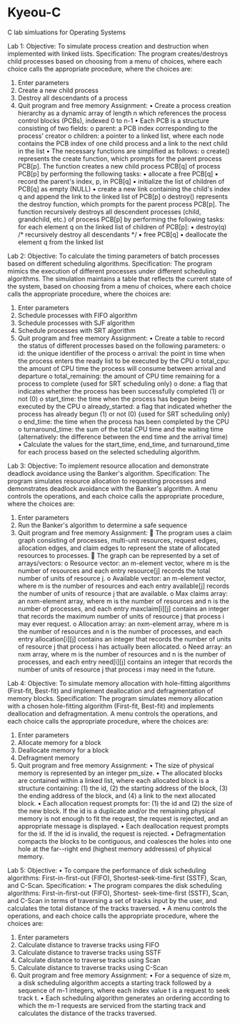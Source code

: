 # Kyeou-C
C lab simluations for Operating Systems

Lab 1:
Objective:
To simulate process creation and destruction when implemented with linked lists.
Specification:
The program creates/destroys child processes based on choosing from a menu of choices, where each
choice calls the appropriate procedure, where the choices are:
1) Enter parameters
2) Create a new child process
3) Destroy all descendants of a process
4) Quit program and free memory
Assignment:
• Create a process creation hierarchy as a dynamic array of length n which references the process
control blocks (PCBs), indexed 0 to n-1
• Each PCB is a structure consisting of two fields:
o parent: a PCB index corresponding to the process’ creator
o children: a pointer to a linked list, where each node contains the PCB index of one child
process and a link to the next child in the list
• The necessary functions are simplified as follows:
o create() represents the create function, which prompts for the parent process PCB[p]. The
function creates a new child process PCB[q] of process PCB[p] by performing the following
tasks:
▪ allocate a free PCB[q]
▪ record the parent's index, p, in PCB[q]
▪ initialize the list of children of PCB[q] as empty (NULL)
▪ create a new link containing the child's index q and append the link to the linked list
of PCB[p]
o destroy() represents the destroy function, which prompts for the parent process PCB[p]. The
function recursively destroys all descendent processes (child, grandchild, etc.) of process
PCB[p] by performing the following tasks: for each element q on the linked list of children of
PCB[p]:
▪ destroy(q) /* recursively destroy all descendants */
▪ free PCB[q]
▪ deallocate the element q from the linked list

Lab 2:
Objective:
To calculate the timing parameters of batch processes based on different scheduling algorithms.
Specification:
The program mimics the execution of different processes under different scheduling algorithms.
The simulation maintains a table that reflects the current state of the system, based on choosing
from a menu of choices, where each choice calls the appropriate procedure, where the choices
are:
1) Enter parameters
2) Schedule processes with FIFO algorithm
3) Schedule processes with SJF algorithm
4) Schedule processes with SRT algorithm
5) Quit program and free memory
Assignment:
• Create a table to record the status of different processes based on the following parameters:
o id: the unique identifier of the process
o arrival: the point in time when the process enters the ready list to be executed by the
CPU
o total_cpu: the amount of CPU time the process will consume between arrival and
departure
o total_remaining: the amount of CPU time remaining for a process to complete {used
for SRT scheduling only}
o done: a flag that indicates whether the process has been successfully completed (1) or
not (0)
o start_time: the time when the process has begun being executed by the CPU
o already_started: a flag that indicated whether the process has already begun (1) or
not (0) {used for SRT scheduling only}
o end_time: the time when the process has been completed by the CPU
o turnaround_time: the sum of the total CPU time and the waiting time (alternatively:
the difference between the end time and the arrival time)
• Calculate the values for the start_time, end_time, and turnaround_time for each process
based on the selected scheduling algorithm.

Lab 3:
Objective:
To implement resource allocation and demonstrate deadlock avoidance using the Banker's
algorithm.
Specification:
The program simulates resource allocation to requesting processes and demonstrates deadlock
avoidance with the Banker's algorithm. A menu controls the operations, and each choice calls
the appropriate procedure, where the choices are:
1) Enter parameters
2) Run the Banker's algorithm to determine a safe sequence
3) Quit program and free memory
Assignment:
 The program uses a claim graph consisting of processes, multi-unit resources, request edges,
allocation edges, and claim edges to represent the state of allocated resources to processes.
 The graph can be represented by a set of arrays/vectors:
o Resource vector: an m-element vector, where m is the number of resources and each
entry resource[j] records the total number of units of resource j.
o Available vector: an m-element vector, where m is the number of resources and each
entry available[j] records the number of units of resource j that are available.
o Max claims array: an nxm-element array, where m is the number of resources and n is
the number of processes, and each entry maxclaim[i][j] contains an integer that
records the maximum number of units of resource j that process i may ever request.
o Allocation array: an nxm-element array, where m is the number of resources and n is
the number of processes, and each entry allocation[i][j] contains an integer that
records the number of units of resource j that process i has actually been allocated.
o Need array: an nxm array, where m is the number of resources and n is the number of
processes, and each entry need[i][j] contains an integer that records the number of
units of resource j that process i may need in the future.

Lab 4:
Objective:
To simulate memory allocation with hole-fitting algorithms (First-fit, Best-fit) and
implement deallocation and defragmentation of memory blocks.
Specification:
The program simulates memory allocation with a chosen hole-fitting algorithm (First-fit,
Best-fit) and implements deallocation and defragmentation. A menu controls the
operations, and each choice calls the appropriate procedure, where the choices are:
1) Enter parameters
2) Allocate memory for a block
3) Deallocate memory for a block
4) Defragment memory
5) Quit program and free memory
Assignment:
• The size of physical memory is represented by an integer pm_size.
• The allocated blocks are contained within a linked list, where each allocated block is
a structure containing: (1) the id, (2) the starting address of the block, (3) the ending
address of the block, and (4) a link to the next allocated block.
• Each allocation request prompts for: (1) the id and (2) the size of the new block. If the
id is a duplicate and/or the remaining physical memory is not enough to fit the
request, the request is rejected, and an appropriate message is displayed.
• Each deallocation request prompts for the id. If the id is invalid, the request is
rejected.
• Defragmentation compacts the blocks to be contiguous, and coalesces the holes into
one hole at the far--right end (highest memory addresses) of physical memory.

Lab 5:
Objective:
• To compare the performance of disk scheduling algorithms:
First-in-first-out (FIFO), Shortest-seek-time-first (SSTF), Scan, and C-Scan.
Specification:
• The program compares the disk scheduling algorithms: First-in-first-out (FIFO), Shortest-
seek-time-first (SSTF), Scan, and C-Scan in terms of traversing a set of tracks input by
the user, and calculates the total distance of the tracks traversed.
• A menu controls the operations, and each choice calls the appropriate procedure, where
the choices are:
1) Enter parameters
2) Calculate distance to traverse tracks using FIFO
3) Calculate distance to traverse tracks using SSTF
4) Calculate distance to traverse tracks using Scan
5) Calculate distance to traverse tracks using C-Scan
6) Quit program and free memory
Assignment:
• For a sequence of size m, a disk scheduling algorithm accepts a starting track followed by
a sequence of m-1 integers, where each index value t is a request to seek track t.
• Each scheduling algorithm generates an ordering according to which the m-1 requests are
serviced from the starting track and calculates the distance of the tracks traversed.
